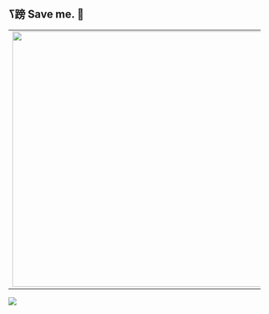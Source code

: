 ## ߖ䠙 Save me. 🖤

<p align="center">
  <table>
  <tr>
      <td><img width="510px" align="left" src="https://github-readme-stats.vercel.app/api?username=Zullls&hide_border=true&count_private=false&layout=compact&hide_title=true&show_icons=true&theme=dark&icon_color=5194f0&bg_color=0d1117"/></td>
      <td><img width="510px" src="https://github-readme-stats.vercel.app/api/top-langs/?username=Zullls&hide=html&layout=compact&hide_border=true&hide_title=true&theme=dark&icon_color=5194f0&bg_color=0d1117"/></td>
  </tr>   
  </table>
</p>

<a href="https://discord.gg/PXa7SwnY5W">
  <img src="http://invidget.switchblade.xyz/PXa7SwnY5W" />
</a>
